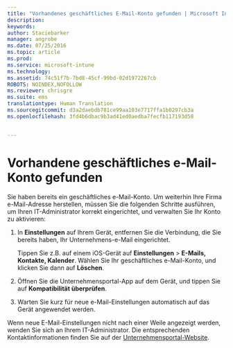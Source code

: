```yaml
---
title: "Vorhandenes geschäftliches E-Mail-Konto gefunden | Microsoft Intune"
description: 
keywords: 
author: Staciebarker
manager: angrobe
ms.date: 07/25/2016
ms.topic: article
ms.prod: 
ms.service: microsoft-intune
ms.technology: 
ms.assetid: 74c51f7b-7bd8-45cf-99bd-02d1972267cb
ROBOTS: NOINDEX,NOFOLLOW
ms.reviewer: chrisgre
ms.suite: ems
translationtype: Human Translation
ms.sourcegitcommit: d3a2daebdb781ce99aa103e7717ffa1b0297cb3a
ms.openlocfilehash: 3fd4b6dbac9b3ad41ed0aedba7fecfb117193d50


---
```


# Vorhandene geschäftliches e-Mail-Konto gefunden
Sie haben bereits ein geschäftliches e-Mail-Konto. Um weiterhin Ihre Firma e-Mail-Adresse herstellen, müssen Sie die folgenden Schritte ausführen, um Ihren IT-Administrator korrekt eingerichtet, und verwalten Sie Ihr Konto zu aktivieren:

1.  In **Einstellungen** auf Ihrem Gerät, entfernen Sie die Verbindung, die Sie bereits haben, Ihr Unternehmens-e-Mail eingerichtet.

    Tippen Sie z.B. auf einem iOS-Gerät auf **Einstellungen** &gt; **E-Mails, Kontakte, Kalender**. Wählen Sie Ihr geschäftliches e-Mail-Konto, und klicken Sie dann auf **Löschen**.

2.  Öffnen Sie die Unternehmensportal-App auf dem Gerät, und tippen Sie auf **Kompatibilität überprüfen**.

3.  Warten Sie kurz für neue e-Mail-Einstellungen automatisch auf das Gerät angewendet werden.

Wenn neue E-Mail-Einstellungen nicht nach einer Weile angezeigt werden, wenden Sie sich an Ihrem IT-Administrator. Die entsprechenden Kontaktinformationen finden Sie auf der [Unternehmensportal-Website](http://portal.manage.microsoft.com).



<!--HONumber=Aug16_HO4-->



